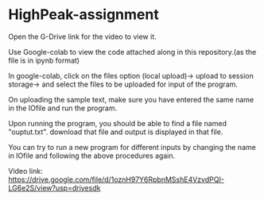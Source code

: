 # HighPeak-assignment


Open the G-Drive link for the video to view it.

Use Google-colab to view the code attached along in this repository.(as the file is in ipynb format)

In google-colab, click on the files option (local upload)-> upload to session storage-> and select the files to be uploaded for input of the program.

On uploading the sample text, make sure you have entered the same name in the IOfile and run the program.

Upon running the program, you should be able to find a file named "ouptut.txt". download that file and output is displayed in that file.

You can try to run a new program for different inputs by changing the name in IOfile and following the above procedures again.



Video link: https://drive.google.com/file/d/1oznH97Y6RpbnMSshE4VzvdPQI-LG6e2S/view?usp=drivesdk
